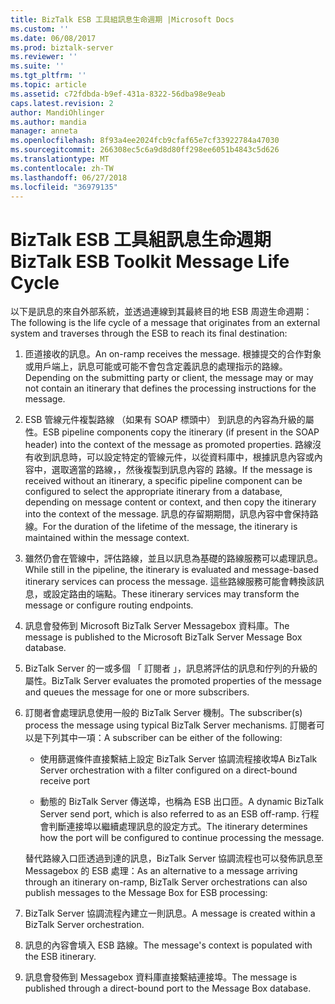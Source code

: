 ```yaml
---
title: BizTalk ESB 工具組訊息生命週期 |Microsoft Docs
ms.custom: ''
ms.date: 06/08/2017
ms.prod: biztalk-server
ms.reviewer: ''
ms.suite: ''
ms.tgt_pltfrm: ''
ms.topic: article
ms.assetid: c72fdbda-b9ef-431a-8322-56dba98e9eab
caps.latest.revision: 2
author: MandiOhlinger
ms.author: mandia
manager: anneta
ms.openlocfilehash: 8f93a4ee2024fcb9cfaf65e7cf33922784a47030
ms.sourcegitcommit: 266308ec5c6a9d8d80ff298ee6051b4843c5d626
ms.translationtype: MT
ms.contentlocale: zh-TW
ms.lasthandoff: 06/27/2018
ms.locfileid: "36979135"
---
```

# <a name="biztalk-esb-toolkit-message-life-cycle"></a><span data-ttu-id="b99d8-102">BizTalk ESB 工具組訊息生命週期</span><span class="sxs-lookup"><span data-stu-id="b99d8-102">BizTalk ESB Toolkit Message Life Cycle</span></span>
<span data-ttu-id="b99d8-103">以下是訊息的來自外部系統，並透過連線到其最終目的地 ESB 周遊生命週期：</span><span class="sxs-lookup"><span data-stu-id="b99d8-103">The following is the life cycle of a message that originates from an external system and traverses through the ESB to reach its final destination:</span></span>  

1. <span data-ttu-id="b99d8-104">匝道接收的訊息。</span><span class="sxs-lookup"><span data-stu-id="b99d8-104">An on-ramp receives the message.</span></span> <span data-ttu-id="b99d8-105">根據提交的合作對象或用戶端上，訊息可能或可能不會包含定義訊息的處理指示的路線。</span><span class="sxs-lookup"><span data-stu-id="b99d8-105">Depending on the submitting party or client, the message may or may not contain an itinerary that defines the processing instructions for the message.</span></span>  

2. <span data-ttu-id="b99d8-106">ESB 管線元件複製路線 （如果有 SOAP 標頭中） 到訊息的內容為升級的屬性。</span><span class="sxs-lookup"><span data-stu-id="b99d8-106">ESB pipeline components copy the itinerary (if present in the SOAP header) into the context of the message as promoted properties.</span></span> <span data-ttu-id="b99d8-107">路線沒有收到訊息時，可以設定特定的管線元件，以從資料庫中，根據訊息內容或內容中，選取適當的路線，，然後複製到訊息內容的 路線。</span><span class="sxs-lookup"><span data-stu-id="b99d8-107">If the message is received without an itinerary, a specific pipeline component can be configured to select the appropriate itinerary from a database, depending on message content or context, and then copy the itinerary into the context of the message.</span></span> <span data-ttu-id="b99d8-108">訊息的存留期期間，訊息內容中會保持路線。</span><span class="sxs-lookup"><span data-stu-id="b99d8-108">For the duration of the lifetime of the message, the itinerary is maintained within the message context.</span></span>  

3. <span data-ttu-id="b99d8-109">雖然仍會在管線中，評估路線，並且以訊息為基礎的路線服務可以處理訊息。</span><span class="sxs-lookup"><span data-stu-id="b99d8-109">While still in the pipeline, the itinerary is evaluated and message-based itinerary services can process the message.</span></span> <span data-ttu-id="b99d8-110">這些路線服務可能會轉換該訊息，或設定路由的端點。</span><span class="sxs-lookup"><span data-stu-id="b99d8-110">These itinerary services may transform the message or configure routing endpoints.</span></span>  

4. <span data-ttu-id="b99d8-111">訊息會發佈到 Microsoft BizTalk Server Messagebox 資料庫。</span><span class="sxs-lookup"><span data-stu-id="b99d8-111">The message is published to the Microsoft BizTalk Server Message Box database.</span></span>  

5. <span data-ttu-id="b99d8-112">BizTalk Server 的一或多個 「 訂閱者 」，訊息將評估的訊息和佇列的升級的屬性。</span><span class="sxs-lookup"><span data-stu-id="b99d8-112">BizTalk Server evaluates the promoted properties of the message and queues the message for one or more subscribers.</span></span>  

6. <span data-ttu-id="b99d8-113">訂閱者會處理訊息使用一般的 BizTalk Server 機制。</span><span class="sxs-lookup"><span data-stu-id="b99d8-113">The subscriber(s) process the message using typical BizTalk Server mechanisms.</span></span> <span data-ttu-id="b99d8-114">訂閱者可以是下列其中一項：</span><span class="sxs-lookup"><span data-stu-id="b99d8-114">A subscriber can be either of the following:</span></span>  

   -   <span data-ttu-id="b99d8-115">使用篩選條件直接繫結上設定 BizTalk Server 協調流程接收埠</span><span class="sxs-lookup"><span data-stu-id="b99d8-115">A BizTalk Server orchestration with a filter configured on a direct-bound receive port</span></span>  

   -   <span data-ttu-id="b99d8-116">動態的 BizTalk Server 傳送埠，也稱為 ESB 出口匝。</span><span class="sxs-lookup"><span data-stu-id="b99d8-116">A dynamic BizTalk Server send port, which is also referred to as an ESB off-ramp.</span></span> <span data-ttu-id="b99d8-117">行程會判斷連接埠以繼續處理訊息的設定方式。</span><span class="sxs-lookup"><span data-stu-id="b99d8-117">The itinerary determines how the port will be configured to continue processing the message.</span></span>  

   <span data-ttu-id="b99d8-118">替代路線入口匝透過到達的訊息，BizTalk Server 協調流程也可以發佈訊息至 Messagebox 的 ESB 處理：</span><span class="sxs-lookup"><span data-stu-id="b99d8-118">As an alternative to a message arriving through an itinerary on-ramp, BizTalk Server orchestrations can also publish messages to the Message Box for ESB processing:</span></span>  

7. <span data-ttu-id="b99d8-119">BizTalk Server 協調流程內建立一則訊息。</span><span class="sxs-lookup"><span data-stu-id="b99d8-119">A message is created within a BizTalk Server orchestration.</span></span>  

8. <span data-ttu-id="b99d8-120">訊息的內容會填入 ESB 路線。</span><span class="sxs-lookup"><span data-stu-id="b99d8-120">The message's context is populated with the ESB itinerary.</span></span>  

9. <span data-ttu-id="b99d8-121">訊息會發佈到 Messagebox 資料庫直接繫結連接埠。</span><span class="sxs-lookup"><span data-stu-id="b99d8-121">The message is published through a direct-bound port to the Message Box database.</span></span>
